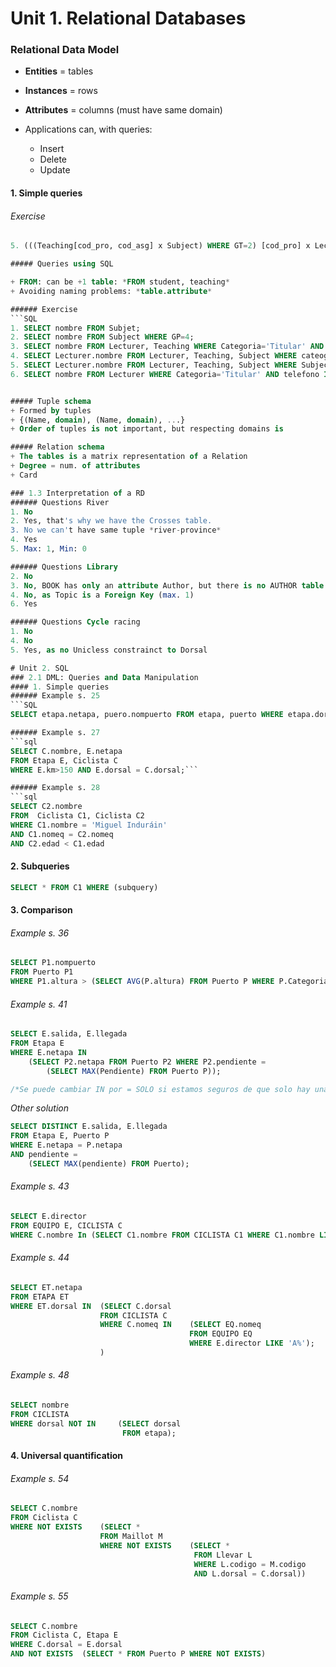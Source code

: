 # Unit 1. Relational Databases
### Relational Data Model
+ **Entities** = tables
+ **Instances** = rows
+ **Attributes** = columns (must have same domain)

+ Applications can, with queries:
  + Insert
  + Delete
  + Update


#### 1. Simple queries
###### Exercise 
```SQL
5. (((Teaching[cod_pro, cod_asg] x Subject) WHERE GT=2) [cod_pro] x Lecturer))[nombre]```

##### Queries using SQL

+ FROM: can be +1 table: *FROM student, teaching*
+ Avoiding naming problems: *table.attribute*

###### Exercise
​```SQL 
1. SELECT nombre FROM Subjet;
2. SELECT nombre FROM Subject WHERE GP=4;
3. SELECT nombre FROM Lecturer, Teaching WHERE Categoria='Titular' AND cod_asg='11545' AND Teaching.cod_pro = Lecturer.cod_pro;
4. SELECT Lecturer.nombre FROM Lecturer, Teaching, Subject WHERE cateogria='Titular' AND Semester='1A' AND Subject.cod_asg = Teaching.cod_asg AND Teaching.cod_pro = Lecturer.cod_pro ;
5. SELECT Lecturer.nombre FROM Lecturer, Teaching, Subject WHERE Subject.GT = '2' AND Subject.cod_asg = Teaching.cod_asg AND Teaching.cod_pro = Lecturer.cod_pro;
6. SELECT nombre FROM Lecturer WHERE Categoria='Titular' AND telefono IS NULL; ```


##### Tuple schema
+ Formed by tuples
+ {(Name, domain), (Name, domain), ...}
+ Order of tuples is not important, but respecting domains is 

##### Relation schema
+ The tables is a matrix representation of a Relation
+ Degree = num. of attributes
+ Card

### 1.3 Interpretation of a RD
###### Questions River
1. No
2. Yes, that's why we have the Crosses table. 
3. No we can't have same tuple *river-province*
4. Yes
5. Max: 1, Min: 0

###### Questions Library
2. No
3. No, BOOK has only an attribute Author, but there is no AUTHOR table
4. No, as Topic is a Foreign Key (max. 1)
6. Yes

###### Questions Cycle racing
1. No
4. No
5. Yes, as no Unicless constrainct to Dorsal 

# Unit 2. SQL
### 2.1 DML: Queries and Data Manipulation
#### 1. Simple queries 
###### Example s. 25 
​```SQL
SELECT etapa.netapa, puero.nompuerto FROM etapa, puerto WHERE etapa.dorsal = puerto.dorsal;```

###### Example s. 27
​```sql
SELECT C.nombre, E.netapa 
FROM Etapa E, Ciclista C 
WHERE E.km>150 AND E.dorsal = C.dorsal;```

###### Example s. 28
​```sql
SELECT C2.nombre
FROM  Ciclista C1, Ciclista C2
WHERE C1.nombre = 'Miguel Induráin'
AND C1.nomeq = C2.nomeq
AND C2.edad < C1.edad
```

#### 2. Subqueries
```SQL 
SELECT * FROM C1 WHERE (subquery)
```
#### 3. Comparison
###### Example s. 36
``` SQL
SELECT P1.nompuerto 
FROM Puerto P1 
WHERE P1.altura > (SELECT AVG(P.altura) FROM Puerto P WHERE P.Categoria='2')
```
###### Example s. 41
``` SQL
SELECT E.salida, E.llegada
FROM Etapa E
WHERE E.netapa IN 
	(SELECT P2.netapa FROM Puerto P2 WHERE P2.pendiente = 
		(SELECT MAX(Pendiente) FROM Puerto P));

/*Se puede cambiar IN por = SOLO si estamos seguros de que solo hay una conicidencia*/
```
*Other solution*

```SQL
SELECT DISTINCT E.salida, E.llegada
FROM Etapa E, Puerto P
WHERE E.netapa = P.netapa
AND pendiente = 
	(SELECT MAX(pendiente) FROM Puerto);
```

###### Example s. 43

```sql
SELECT E.director
FROM EQUIPO E, CICLISTA C
WHERE C.nombre In (SELECT C1.nombre FROM CICLISTA C1 WHERE C1.nombre LIKE `A%`);
```

###### Example s. 44

```sql
SELECT ET.netapa
FROM ETAPA ET
WHERE ET.dorsal IN 	(SELECT C.dorsal
                   	FROM CICLISTA C
                    WHERE C.nomeq IN	(SELECT EQ.nomeq
                            			FROM EQUIPO EQ
                            			WHERE E.director LIKE 'A%');
                    )
```

 ###### Example s. 48

```sql
SELECT nombre
FROM CICLISTA 
WHERE dorsal NOT IN 	(SELECT dorsal 
                         FROM etapa);
```

#### 4. Universal quantification 

###### Example s. 54

```sql
SELECT C.nombre
FROM Ciclista C
WHERE NOT EXISTS	(SELECT *
                    FROM Maillot M
                    WHERE NOT EXISTS	(SELECT * 
                                         FROM Llevar L 
                                         WHERE L.codigo = M.codigo 
                                         AND L.dorsal = C.dorsal))
```

###### Example s. 55

```sql
SELECT C.nombre
FROM Ciclista C, Etapa E
WHERE C.dorsal = E.dorsal
AND NOT EXISTS	(SELECT * FROM Puerto P WHERE NOT EXISTS)
```








